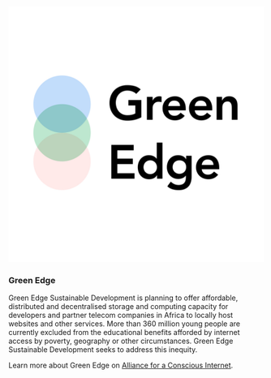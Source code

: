 ![Green Edge logo](./img/greenedge_logo.jpg)

### Green Edge

Green Edge Sustainable Development is planning to offer affordable, distributed and decentralised storage and computing capacity for developers and partner telecom companies in Africa to locally host websites and other services. More than 360 million young people are currently excluded from the educational benefits afforded by internet access by poverty, geography or other circumstances. Green Edge Sustainable Development seeks to address this inequity.

Learn more about Green Edge  on [Alliance for a Conscious Internet](https://www.consciousinternet.org/#/projects/CovidFighters).
